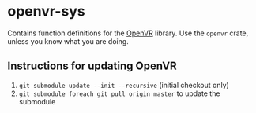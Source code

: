 # openvr-sys

Contains function definitions for the [OpenVR](https://github.com/ValveSoftware/openvr) library. Use the `openvr` crate, unless you know what you are doing.

## Instructions for updating OpenVR

1. `git submodule update --init --recursive` (initial checkout only)
1. `git submodule foreach git pull origin master` to update the submodule 

